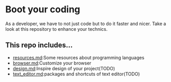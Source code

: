 # Boot your coding

As a developer, we have to not just code but to do it faster and nicer.
Take a look at this repository to enhance your technics.

## This repo includes...
* [resources.md](./resources.md):Some resources about programming languages
* [browser.md](./browser.md):Customize your browser
* [design.md](#):Inspire design of your project(TODO)
* [text_editor.md](#):packages and shortcuts of text editor(TODO)
